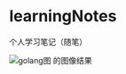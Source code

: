 # learningNotes
个人学习笔记（随笔）

![golang图 的图像结果](https://th.bing.com/th/id/OIP.HAkvAvX8Muq9c3AylN2myAHaE8?w=179&h=181&c=7&r=0&o=5&pid=1.7)